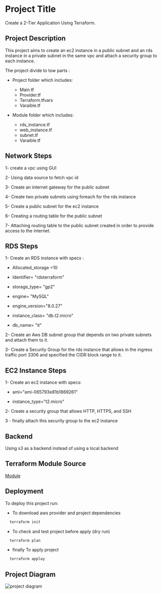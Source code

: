 
# Project Title

Create a 2-Tier Application Using Terraform.




## Project Description
This project aims to create an ec2 instance in a public subnet and an rds instance in a private subnet in the same vpc and attach a security group to each instance.

The project divide to tow parts :

*  Project folder which includes: 
    * Main.tf
    * Provider.tf
    * Terraform.tfvars
    * Varaible.tf
*  Module folder which includes:

    * rds_instance.tf
    * web_instance.tf
    * subnet.tf
    * Varaible.tf

    
## Network Steps
1- create a vpc using GUI

2- Using data source to fetch vpc id

3- Create an internet gateway for the public subnet

4- Create two private subnets using foreach for the rds instance

5- Create a public subnet for the ec2 instance

6- Creating a routing table for the public subnet

7- Attaching routing table to the public subnet created in order to provide access to the internet.
## RDS Steps
1- Create an RDS instance with specs :

* Allocated_storage =10

* Identifier= "rdsterraform"

* storage_type= "gp2"

* engine= "MySQL"

* engine_version="8.0.27"

* instance_class= "db.t2.micro"

* db_name= "it"

2- Create an Aws DB subnet group that depends on two private subnets and attach them to it.

3- Create a Security Group for the rds instance that allows in the ingress traffic port 3306 and specified the CIDR block range to it.



## EC2 Instance Steps
1- Create an ec2 instance with specs:

* ami="ami-065793e81b1869261"

* instance_type="t2.micro"

2- Create a security group that allows HTTP, HTTPS, and SSH

3 - finally attach this security group to the ec2 instance
## Backend
Using s3 as a backend instead of using  a local backend 
## Terraform Module Source

[Module](https://github.com/AlaaZahran/2-Tier-App-module.git)


## Deployment

To deploy this project run:

* To download aws provider and project dependencies

```bash
  terraform init

```
* To check and test project before apply (dry run)
```bash
  terraform plan
```  
* finally To apply project 
```bash
  terraform applay
```


## Project Diagram

![project diagram](https://res.cloudinary.com/practicaldev/image/fetch/s--jpYNxJGI--/c_limit%2Cf_auto%2Cfl_progressive%2Cq_auto%2Cw_880/https://dev-to-uploads.s3.amazonaws.com/i/gc4m221kunlarpjlzoen.png)


